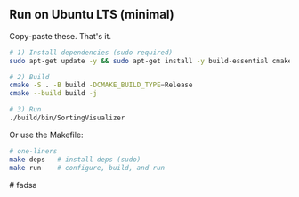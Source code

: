 ## Run on Ubuntu LTS (minimal)

Copy-paste these. That's it.

```bash
# 1) Install dependencies (sudo required)
sudo apt-get update -y && sudo apt-get install -y build-essential cmake libsfml-dev

# 2) Build
cmake -S . -B build -DCMAKE_BUILD_TYPE=Release
cmake --build build -j

# 3) Run
./build/bin/SortingVisualizer
```

Or use the Makefile:

```bash
# one-liners
make deps   # install deps (sudo)
make run    # configure, build, and run
```
#   f a d s a  
 